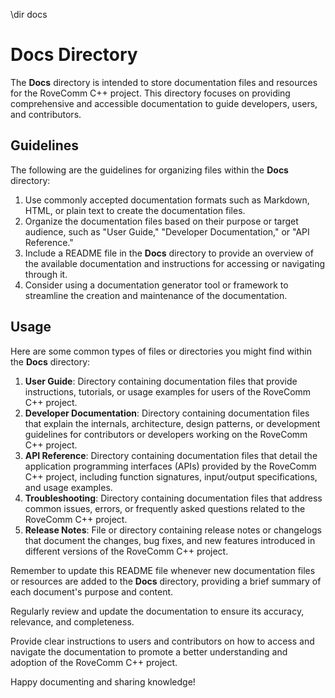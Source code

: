 \dir docs

# Docs Directory

The **Docs** directory is intended to store documentation files and resources for the RoveComm C++ project. This directory focuses on providing comprehensive and accessible documentation to guide developers, users, and contributors.

## Guidelines

The following are the guidelines for organizing files within the **Docs** directory:

1. Use commonly accepted documentation formats such as Markdown, HTML, or plain text to create the documentation files.
2. Organize the documentation files based on their purpose or target audience, such as "User Guide," "Developer Documentation," or "API Reference."
3. Include a README file in the **Docs** directory to provide an overview of the available documentation and instructions for accessing or navigating through it.
4. Consider using a documentation generator tool or framework to streamline the creation and maintenance of the documentation.

## Usage

Here are some common types of files or directories you might find within the **Docs** directory:

1. **User Guide**: Directory containing documentation files that provide instructions, tutorials, or usage examples for users of the RoveComm C++ project.
2. **Developer Documentation**: Directory containing documentation files that explain the internals, architecture, design patterns, or development guidelines for contributors or developers working on the RoveComm C++ project.
3. **API Reference**: Directory containing documentation files that detail the application programming interfaces (APIs) provided by the RoveComm C++ project, including function signatures, input/output specifications, and usage examples.
4. **Troubleshooting**: Directory containing documentation files that address common issues, errors, or frequently asked questions related to the RoveComm C++ project.
5. **Release Notes**: File or directory containing release notes or changelogs that document the changes, bug fixes, and new features introduced in different versions of the RoveComm C++ project.

Remember to update this README file whenever new documentation files or resources are added to the **Docs** directory, providing a brief summary of each document's purpose and content.

Regularly review and update the documentation to ensure its accuracy, relevance, and completeness.

Provide clear instructions to users and contributors on how to access and navigate the documentation to promote a better understanding and adoption of the RoveComm C++ project.

Happy documenting and sharing knowledge!